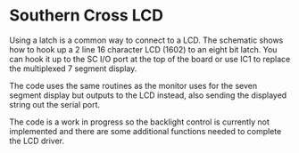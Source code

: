 # Southern Cross LCD

Using a latch is a common way to connect to a LCD.
The schematic shows how to hook up a 2 line 16 character LCD (1602) to an eight bit latch.
You can hook it up to the SC I/O port at the top of the board or use IC1 to replace the multiplexed 7 segment display.

The code uses the same routines as the monitor uses for the seven segment display but outputs to the LCD instead, also sending the displayed
string out the serial port.
 
The code is a work in progress so the backlight control is currently not implemented and there 
are some additional functions needed to complete the LCD driver.

